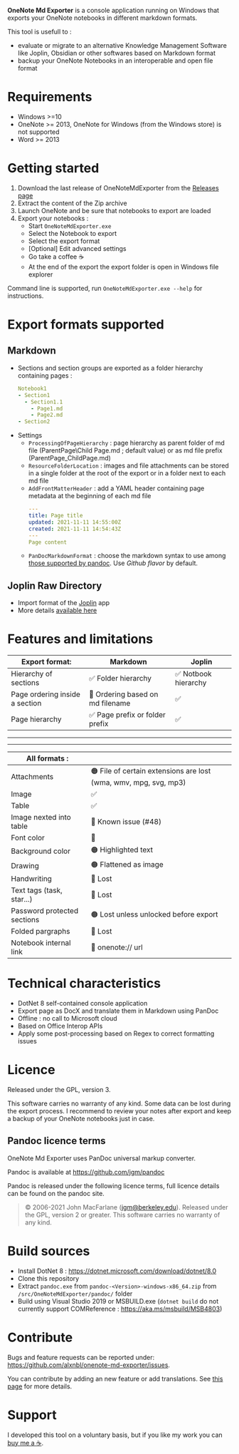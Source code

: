 **OneNote Md Exporter** is a console application running on Windows that exports your OneNote notebooks in different markdown formats.

This tool is usefull to :
* evaluate or migrate to an alternative Knowledge Management Software like Joplin, Obsidian or other softwares based on Markdown format
* backup your OneNote Notebooks in an interoperable and open file format
  
# Requirements

- Windows >=10
- OneNote >= 2013, OneNote for Windows (from the Windows store) is not supported
- Word >= 2013

# Getting started

1. Download the last release of OneNoteMdExporter from the [Releases page](https://github.com/alxnbl/onenote-md-exporter/releases)
2. Extract the content of the Zip archive
3. Launch OneNote and be sure that notebooks to export are loaded
4. Export your notebooks :
   * Start `OneNoteMdExporter.exe`
   * Select the Notebook to export
   * Select the export format
   * [Optional] Edit advanced settings
   * Go take a coffee ☕
   * At the end of the export the export folder is open in Windows file explorer

Command line is supported, run `OneNoteMdExporter.exe --help` for instructions.

# Export formats supported

## Markdown

* Sections and section groups are exported as a folder hierarchy containing pages :
   ```yaml
   Notebook1
   - Section1
     - Section1.1
       - Page1.md
       - Page2.md
   - Section2
   ```
* Settings
  * `ProcessingOfPageHierarchy` : page hierarchy as parent folder of md file (ParentPage\Child Page.md ; default value) or as md file prefix (ParentPage_ChildPage.md)
  * `ResourceFolderLocation` : images and file attachments can be stored in a single folder at the root of the export or in a folder next to each md file
  * `AddFrontMatterHeader` : add a YAML header containing page metadata at the beginning of each md file
    ```yaml
    ---
    title: Page title
    updated: 2021-11-11 14:55:00Z
    created: 2021-11-11 14:54:43Z
    ---
    Page content
    ```
  * `PanDocMarkdownFormat` : choose the markdown syntax to use among [those supported by pandoc](https://pandoc.org/MANUAL.html#general-options). Use *Github flavor* by default.

## Joplin Raw Directory

* Import format of the  [Joplin](https://github.com/laurent22/joplin) app
* More details [available here](/doc/migration-to-joplin.md)

# Features and limitations

| Export format: | Markdown | Joplin |
| --- | --- | --- |
| Hierarchy of sections | ✅ Folder hierarchy | ✅ Notbook hierarchy |
| Page ordering inside a section | 🔴 Ordering based on md filename | ✅ |
| Page hierarchy | ✅ Page prefix or folder prefix | ✅ |


___
___

| All formats : |  |
| --- | --- |
| Attachments  | 🟠 File of certain extensions are lost (wma, wmv, mpg, svg, mp3) |
| Image  | ✅ |
| Table  | ✅ |
| Image nexted into table | 🔴 Known issue (#48) |
| Font color| 🔴 |
| Background color  | 🟠 Highlighted text |
| Drawing | 🟠 Flattened as image | 
| Handwriting  | 🔴 Lost |
| Text tags (task, star...)  | 🔴 Lost |
| Password protected sections | 🟠 Lost unless unlocked before export |
| Folded pargraphs | 🔴 Lost |
| Notebook internal link | 🔴 onenote:// url |

# Technical characteristics

* DotNet 8 self-contained console application
* Export page as DocX and translate them in Markdown using PanDoc
* Offline : no call to Microsoft cloud
* Based on Office Interop APIs
* Apply some post-processing based on Regex to correct formatting issues

# Licence

Released under the GPL, version 3.

This software carries no warranty of any kind. Some data can be lost during the export process. I recommend to review your notes after export and keep a backup of your OneNote notebooks just in case.

## Pandoc licence terms

OneNote Md Exporter uses PanDoc universal markup converter.

Pandoc is available at https://github.com/jgm/pandoc

Pandoc is released under the following licence terms, full licence details can be found on the pandoc site.

> © 2006-2021 John MacFarlane (jgm@berkeley.edu). Released under the GPL, version 2 or greater. This software carries no warranty of any kind.


# Build sources

* Install DotNet 8 : https://dotnet.microsoft.com/download/dotnet/8.0
* Clone this repository
* Extract `pandoc.exe` from `pandoc-<Version>-windows-x86_64.zip` from `/src/OneNoteMdExporter/pandoc/` folder
* Build using Visual Studio 2019 or MSBUILD.exe (`dotnet build` do not currently support COMReference : https://aka.ms/msbuild/MSB4803) 

# Contribute

Bugs and feature requests can be reported under: https://github.com/alxnbl/onenote-md-exporter/issues.

You can contribute by adding an new feature or add translations. See [this page](/doc/contribute.md) for more details.

# Support

I developed this tool on a voluntary basis, but if you like my work you can [buy me a ☕](https://www.buymeacoffee.com/alxnbl).
